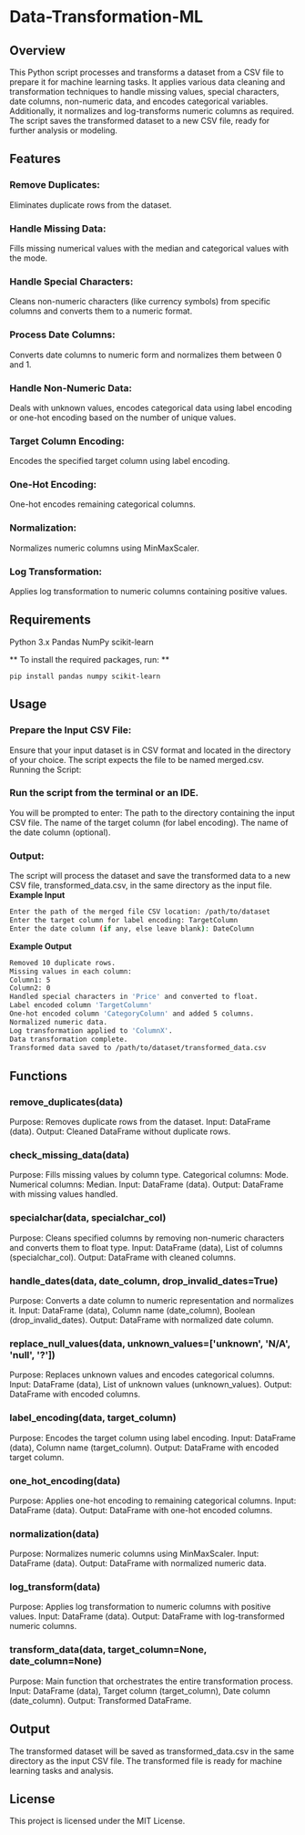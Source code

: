 # Data-Transformation-ML
## Overview

This Python script processes and transforms a dataset from a CSV file to prepare it for machine learning tasks. It applies various data cleaning and transformation techniques to handle missing values, special characters, date columns, non-numeric data, and encodes categorical variables. Additionally, it normalizes and log-transforms numeric columns as required. The script saves the transformed dataset to a new CSV file, ready for further analysis or modeling.

## Features
### Remove Duplicates: 
Eliminates duplicate rows from the dataset.
### Handle Missing Data: 
Fills missing numerical values with the median and categorical values with the mode.
### Handle Special Characters:
Cleans non-numeric characters (like currency symbols) from specific columns and converts them to a numeric format.
### Process Date Columns: 
Converts date columns to numeric form and normalizes them between 0 and 1.
### Handle Non-Numeric Data: 
Deals with unknown values, encodes categorical data using label encoding or one-hot encoding based on the number of unique values.
### Target Column Encoding: 
Encodes the specified target column using label encoding.
### One-Hot Encoding: 
One-hot encodes remaining categorical columns.
### Normalization: 
Normalizes numeric columns using MinMaxScaler.
### Log Transformation: 
Applies log transformation to numeric columns containing positive values.

## Requirements
Python 3.x
Pandas
NumPy
scikit-learn

** To install the required packages, run: **

```pip install pandas numpy scikit-learn ```

## Usage
### Prepare the Input CSV File:
Ensure that your input dataset is in CSV format and located in the directory of your choice.
The script expects the file to be named merged.csv.
Running the Script:

### Run the script from the terminal or an IDE.
You will be prompted to enter:
The path to the directory containing the input CSV file.
The name of the target column (for label encoding).
The name of the date column (optional).

### Output:

The script will process the dataset and save the transformed data to a new CSV file, transformed_data.csv, in the same directory as the input file.
**Example Input**
```bash
Enter the path of the merged file CSV location: /path/to/dataset
Enter the target column for label encoding: TargetColumn
Enter the date column (if any, else leave blank): DateColumn
```
**Example Output**
```bash
Removed 10 duplicate rows.
Missing values in each column:
Column1: 5
Column2: 0
Handled special characters in 'Price' and converted to float.
Label encoded column 'TargetColumn'
One-hot encoded column 'CategoryColumn' and added 5 columns.
Normalized numeric data.
Log transformation applied to 'ColumnX'.
Data transformation complete.
Transformed data saved to /path/to/dataset/transformed_data.csv
```

## Functions
### remove_duplicates(data)
Purpose: Removes duplicate rows from the dataset.
Input: DataFrame (data).
Output: Cleaned DataFrame without duplicate rows.

### check_missing_data(data)
Purpose: Fills missing values by column type.
Categorical columns: Mode.
Numerical columns: Median.
Input: DataFrame (data).
Output: DataFrame with missing values handled.

### specialchar(data, specialchar_col)
Purpose: Cleans specified columns by removing non-numeric characters and converts them to float type.
Input: DataFrame (data), List of columns (specialchar_col).
Output: DataFrame with cleaned columns.

### handle_dates(data, date_column, drop_invalid_dates=True)
Purpose: Converts a date column to numeric representation and normalizes it.
Input: DataFrame (data), Column name (date_column), Boolean (drop_invalid_dates).
Output: DataFrame with normalized date column.

### replace_null_values(data, unknown_values=['unknown', 'N/A', 'null', '?'])
Purpose: Replaces unknown values and encodes categorical columns.
Input: DataFrame (data), List of unknown values (unknown_values).
Output: DataFrame with encoded columns.

### label_encoding(data, target_column)
Purpose: Encodes the target column using label encoding.
Input: DataFrame (data), Column name (target_column).
Output: DataFrame with encoded target column.

### one_hot_encoding(data)
Purpose: Applies one-hot encoding to remaining categorical columns.
Input: DataFrame (data).
Output: DataFrame with one-hot encoded columns.

### normalization(data)
Purpose: Normalizes numeric columns using MinMaxScaler.
Input: DataFrame (data).
Output: DataFrame with normalized numeric data.

### log_transform(data)
Purpose: Applies log transformation to numeric columns with positive values.
Input: DataFrame (data).
Output: DataFrame with log-transformed numeric columns.

### transform_data(data, target_column=None, date_column=None)
Purpose: Main function that orchestrates the entire transformation process.
Input: DataFrame (data), Target column (target_column), Date column (date_column).
Output: Transformed DataFrame.

## Output
The transformed dataset will be saved as transformed_data.csv in the same directory as the input CSV file. The transformed file is ready for machine learning tasks and analysis.

## License
This project is licensed under the MIT License.
